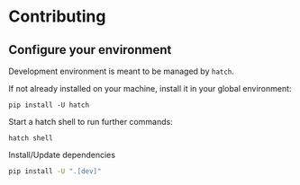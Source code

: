 # Contributing

## Configure your environment

Development environment is meant to be managed by `hatch`. 

If not already installed on your machine, install it in your global environment:
```
pip install -U hatch
```

Start a hatch shell to run further commands:
```
hatch shell
```

Install/Update dependencies
```sh
pip install -U ".[dev]"
```
